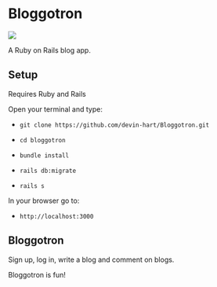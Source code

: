 # Bloggotron

![](/app/assets/images/bloggotron_blog.png)

A Ruby on Rails blog app.

## Setup

Requires Ruby and Rails

Open your terminal and type:

* `git clone https://github.com/devin-hart/Bloggotron.git`

* `cd bloggotron`

* `bundle install`

* `rails db:migrate`

* `rails s`

In your browser go to:

* `http://localhost:3000`

## Bloggotron

Sign up, log in, write a blog and comment on blogs.

Bloggotron is fun!
